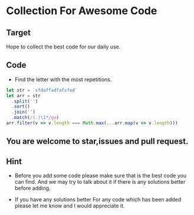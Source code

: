# Collection For Awesome Code

## Target

Hope to collect the best code for our daily use.

## Code

- Find the letter with the most repetitions.

```js
let str = `sfdaffadfafsfed`
let arr = str
  .split('')
  .sort()
  .join('')
  .match(/(.)\1*/gu)
arr.filter(v => v.length === Math.max(...arr.map(v => v.length)))
```

## You are welcome to star,issues and pull request.

## Hint

- Before you add some code please make sure that is the best code you can find. And we may try to talk about it if there is any solutions better before adding.

- If you have any solutions better For any code which has been added please let me know and I would appreciate it.
